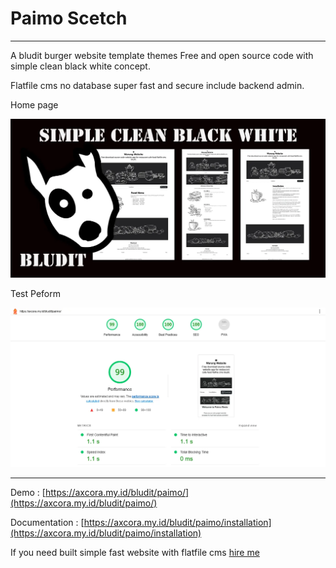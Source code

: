 # Paimo Scetch

--------

A bludit burger website template themes Free and open source code with simple clean black white concept.

Flatfile cms no database super fast and secure include backend admin.

Home page

![Free download bludit template](banner.webp)

Test Peform

![Free download bludit template](ligthhouse.webp)

--------

Demo : [https://axcora.my.id/bludit/paimo/](https://axcora.my.id/bludit/paimo/)

Documentation : [https://axcora.my.id/bludit/paimo/installation](https://axcora.my.id/bludit/paimo/installation)

If you need built simple fast website with flatfile cms [hire me](https://www.fiverr.com/creativitas/design-your-website-with-phyton-django)